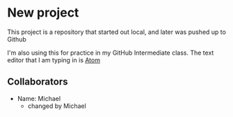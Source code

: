 # New project

This project is a repository that started out local, and later was pushed up to Github

I'm also using this for practice in my GitHub Intermediate class. The text editor that I am typing in is [Atom](https://atom.io)

## Collaborators

- Name: Michael
  - changed by Michael
